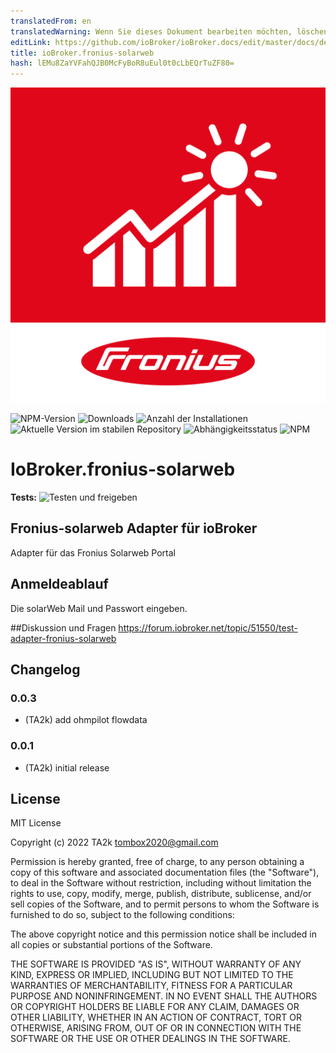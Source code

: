 ```yaml
---
translatedFrom: en
translatedWarning: Wenn Sie dieses Dokument bearbeiten möchten, löschen Sie bitte das Feld "translationsFrom". Andernfalls wird dieses Dokument automatisch erneut übersetzt
editLink: https://github.com/ioBroker/ioBroker.docs/edit/master/docs/de/adapterref/iobroker.fronius-solarweb/README.md
title: ioBroker.fronius-solarweb
hash: lEMu8ZaYVFahQJB0McFyBoR8uEul0t0cLbEQrTuZF80=
---
```

![Logo](../../../en/adapterref/iobroker.fronius-solarweb/admin/fronius-solarweb.png)

![NPM-Version](https://img.shields.io/npm/v/iobroker.fronius-solarweb.svg)
![Downloads](https://img.shields.io/npm/dm/iobroker.fronius-solarweb.svg)
![Anzahl der Installationen](https://iobroker.live/badges/fronius-solarweb-installed.svg)
![Aktuelle Version im stabilen Repository](https://iobroker.live/badges/fronius-solarweb-stable.svg)
![Abhängigkeitsstatus](https://img.shields.io/david/TA2k/iobroker.fronius-solarweb.svg)
![NPM](https://nodei.co/npm/iobroker.fronius-solarweb.png?downloads=true)

# IoBroker.fronius-solarweb
**Tests:** ![Testen und freigeben](https://github.com/TA2k/ioBroker.fronius-solarweb/workflows/Test%20and%20Release/badge.svg)

## Fronius-solarweb Adapter für ioBroker
Adapter für das Fronius Solarweb Portal

## Anmeldeablauf
Die solarWeb Mail und Passwort eingeben.

##Diskussion und Fragen
<https://forum.iobroker.net/topic/51550/test-adapter-fronius-solarweb>

## Changelog

### 0.0.3

- (TA2k) add ohmpilot flowdata

### 0.0.1

- (TA2k) initial release

## License

MIT License

Copyright (c) 2022 TA2k <tombox2020@gmail.com>

Permission is hereby granted, free of charge, to any person obtaining a copy
of this software and associated documentation files (the "Software"), to deal
in the Software without restriction, including without limitation the rights
to use, copy, modify, merge, publish, distribute, sublicense, and/or sell
copies of the Software, and to permit persons to whom the Software is
furnished to do so, subject to the following conditions:

The above copyright notice and this permission notice shall be included in all
copies or substantial portions of the Software.

THE SOFTWARE IS PROVIDED "AS IS", WITHOUT WARRANTY OF ANY KIND, EXPRESS OR
IMPLIED, INCLUDING BUT NOT LIMITED TO THE WARRANTIES OF MERCHANTABILITY,
FITNESS FOR A PARTICULAR PURPOSE AND NONINFRINGEMENT. IN NO EVENT SHALL THE
AUTHORS OR COPYRIGHT HOLDERS BE LIABLE FOR ANY CLAIM, DAMAGES OR OTHER
LIABILITY, WHETHER IN AN ACTION OF CONTRACT, TORT OR OTHERWISE, ARISING FROM,
OUT OF OR IN CONNECTION WITH THE SOFTWARE OR THE USE OR OTHER DEALINGS IN THE
SOFTWARE.